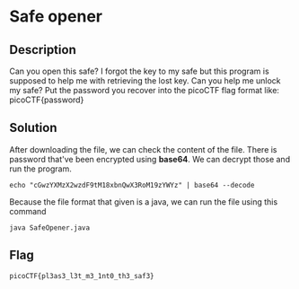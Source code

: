 # Safe opener

## Description
Can you open this safe?
I forgot the key to my safe but this program is supposed to help me with retrieving the lost key. Can you help me unlock my safe?
Put the password you recover into the picoCTF flag format like:
picoCTF{password}

## Solution
After downloading the file, we can check the content of the file. There is password that've been encrypted using **base64**. We can decrypt those and run the program.

```
echo "cGwzYXMzX2wzdF9tM18xbnQwX3RoM19zYWYz" | base64 --decode
```

Because the file format that given is a java, we can run the file using this command

```
java SafeOpener.java
```

## Flag

    picoCTF{pl3as3_l3t_m3_1nt0_th3_saf3}
